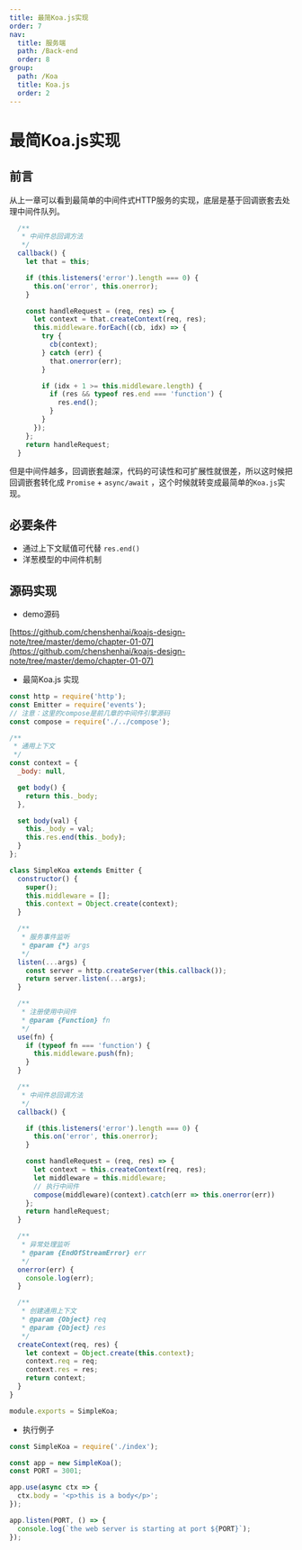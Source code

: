 ```yaml
---
title: 最简Koa.js实现
order: 7
nav:
  title: 服务端
  path: /Back-end
  order: 8
group:
  path: /Koa
  title: Koa.js
  order: 2
---
```


# 最简Koa.js实现

## 前言

从上一章可以看到最简单的中间件式HTTP服务的实现，底层是基于回调嵌套去处理中间件队列。

```js
  /**
   * 中间件总回调方法
   */
  callback() {
    let that = this;

    if (this.listeners('error').length === 0) {
      this.on('error', this.onerror);
    }

    const handleRequest = (req, res) => {
      let context = that.createContext(req, res);
      this.middleware.forEach((cb, idx) => {
        try {
          cb(context);
        } catch (err) {
          that.onerror(err);
        }

        if (idx + 1 >= this.middleware.length) {
          if (res && typeof res.end === 'function') {
            res.end();
          }
        }
      });
    };
    return handleRequest;
  }
```

但是中间件越多，回调嵌套越深，代码的可读性和可扩展性就很差，所以这时候把回调嵌套转化成 `Promise` + `async/await` ，这个时候就转变成最简单的`Koa.js`实现。

## 必要条件
- 通过上下文赋值可代替 `res.end()`
- 洋葱模型的中间件机制

## 源码实现

- demo源码

[https://github.com/chenshenhai/koajs-design-note/tree/master/demo/chapter-01-07](https://github.com/chenshenhai/koajs-design-note/tree/master/demo/chapter-01-07)

- 最简Koa.js 实现

```js
const http = require('http');
const Emitter = require('events');
// 注意：这里的compose是前几章的中间件引擎源码
const compose = require('./../compose');

/**
 * 通用上下文
 */
const context = {
  _body: null,

  get body() {
    return this._body;
  },

  set body(val) {
    this._body = val;
    this.res.end(this._body);
  }
};

class SimpleKoa extends Emitter {
  constructor() {
    super();
    this.middleware = [];
    this.context = Object.create(context);
  }

  /**
   * 服务事件监听
   * @param {*} args
   */
  listen(...args) {
    const server = http.createServer(this.callback());
    return server.listen(...args);
  }

  /**
   * 注册使用中间件
   * @param {Function} fn
   */
  use(fn) {
    if (typeof fn === 'function') {
      this.middleware.push(fn);
    }
  }

  /**
   * 中间件总回调方法
   */
  callback() {

    if (this.listeners('error').length === 0) {
      this.on('error', this.onerror);
    }

    const handleRequest = (req, res) => {
      let context = this.createContext(req, res);
      let middleware = this.middleware;
      // 执行中间件
      compose(middleware)(context).catch(err => this.onerror(err))
    };
    return handleRequest;
  }

  /**
   * 异常处理监听
   * @param {EndOfStreamError} err
   */
  onerror(err) {
    console.log(err);
  }

  /**
   * 创建通用上下文
   * @param {Object} req
   * @param {Object} res
   */
  createContext(req, res) {
    let context = Object.create(this.context);
    context.req = req;
    context.res = res;
    return context;
  }
}

module.exports = SimpleKoa;

```

- 执行例子

```js
const SimpleKoa = require('./index');

const app = new SimpleKoa();
const PORT = 3001;

app.use(async ctx => {
  ctx.body = '<p>this is a body</p>';
});

app.listen(PORT, () => {
  console.log(`the web server is starting at port ${PORT}`);
});

```
